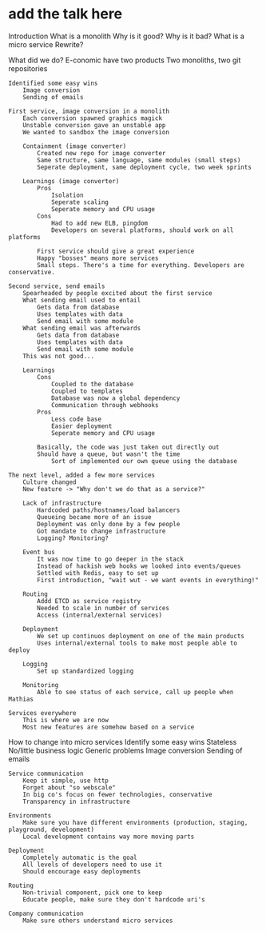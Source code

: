 # add the talk here


Introduction
What is a monolith
Why is it good?
Why is it bad?
What is a micro service
Rewrite?

What did we do?
	E-conomic have two products
		Two monoliths, two git repositories

	Identified some easy wins
		Image conversion
		Sending of emails

	First service, image conversion in a monolith
		Each conversion spawned graphics magick
		Unstable conversion gave an unstable app
		We wanted to sandbox the image conversion

		Containment (image converter)
			Created new repo for image converter
			Same structure, same language, same modules (small steps)
			Seperate deployment, same deployment cycle, two week sprints

		Learnings (image converter)
			Pros
				Isolation
				Seperate scaling
				Seperate memory and CPU usage
			Cons
				Had to add new ELB, pingdom
				Developers on several platforms, should work on all platforms

			First service should give a great experience
			Happy "bosses" means more services
			Small steps. There's a time for everything. Developers are conservative.

	Second service, send emails
		Spearheaded by people excited about the first service
		What sending email used to entail
			Gets data from database
			Uses templates with data
			Send email with some module
		What sending email was afterwards
			Gets data from database
			Uses templates with data
			Send email with some module
		This was not good...

		Learnings
			Cons
				Coupled to the database
				Coupled to templates
				Database was now a global dependency
				Communication through webhooks
			Pros
				Less code base
				Easier deployment
				Seperate memory and CPU usage
				
			Basically, the code was just taken out directly out
			Should have a queue, but wasn't the time
				Sort of implemented our own queue using the database

	The next level, added a few more services
		Culture changed
		New feature -> "Why don't we do that as a service?"

		Lack of infrastructure
			Hardcoded paths/hostnames/load balancers
			Queueing became more of an issue
			Deployment was only done by a few people
			Got mandate to change infrastructure
			Logging? Monitoring?

		Event bus
			It was now time to go deeper in the stack
			Instead of hackish web hooks we looked into events/queues
			Settled with Redis, easy to set up
			First introduction, "wait wut - we want events in everything!"

		Routing
			Addd ETCD as service registry
			Needed to scale in number of services
			Access (internal/external services)

		Deployment
			We set up continuos deployment on one of the main products
			Uses internal/external tools to make most people able to deploy

		Logging
			Set up standardized logging

		Monitoring
			Able to see status of each service, call up people when Mathias

	Services everywhere
		This is where we are now
		Most new features are somehow based on a service
		







How to change into micro services
	Identify some easy wins
		Stateless
		No/little business logic
		Generic problems
		Image conversion
		Sending of emails

	Service communication
		Keep it simple, use http
		Forget about "so webscale"
		In big co's focus on fewer technologies, conservative
		Transparency in infrastructure

	Environments
		Make sure you have different environments (production, staging, playground, development)
		Local development contains way more moving parts

	Deployment
		Completely automatic is the goal
		All levels of developers need to use it
		Should encourage easy deployments

	Routing
		Non-trivial component, pick one to keep
		Educate people, make sure they don't hardcode uri's

	Company communication
		Make sure others understand micro services


